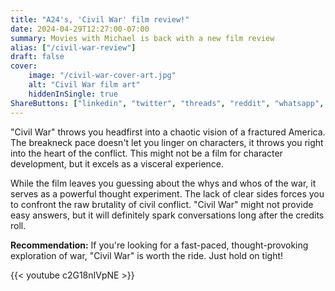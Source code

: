 ```yaml
---
title: "A24's, 'Civil War' film review!"
date: 2024-04-29T12:27:00-07:00
summary: Movies with Michael is back with a new film review
alias: ["/civil-war-review"]
draft: false
cover:
    image: "/civil-war-cover-art.jpg"
    alt: "Civil War film art"
    hiddenInSingle: true
ShareButtons: ["linkedin", "twitter", "threads", "reddit", "whatsapp", "facebook"]
---
```


"Civil War" throws you headfirst into a chaotic vision of a fractured America. The breakneck pace doesn't let you linger on characters, it throws you right into the heart of the conflict. This might not be a film for character development, but it excels as a visceral experience. 

While the film leaves you guessing about the whys and whos of the war, it serves as a powerful thought experiment. The lack of clear sides forces you to confront the raw brutality of civil conflict.  "Civil War" might not provide easy answers, but it will definitely spark conversations long after the credits roll. 

**Recommendation:**  If you're looking for a fast-paced, thought-provoking exploration of war, "Civil War" is worth the ride. Just hold on tight!


{{< youtube c2G18nIVpNE >}}